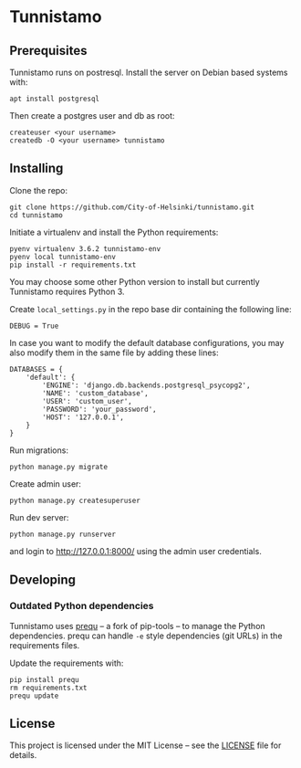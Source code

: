 # Tunnistamo

## Prerequisites

Tunnistamo runs on postresql. Install the server on Debian based systems with:
```
apt install postgresql
```

Then create a postgres user and db as root:
```
createuser <your username>
createdb -O <your username> tunnistamo
```


## Installing
Clone the repo:
```
git clone https://github.com/City-of-Helsinki/tunnistamo.git
cd tunnistamo
```

Initiate a virtualenv and install the Python requirements:
```
pyenv virtualenv 3.6.2 tunnistamo-env
pyenv local tunnistamo-env
pip install -r requirements.txt
```

You may choose some other Python version to install but currently Tunnistamo
requires Python 3.

Create `local_settings.py` in the repo base dir containing the following line:
```
DEBUG = True
```

In case you want to modify the default database configurations, you may also
modify them in the same file by adding these lines:
```
DATABASES = {
    'default': {
        'ENGINE': 'django.db.backends.postgresql_psycopg2',
        'NAME': 'custom_database',
        'USER': 'custom_user',
        'PASSWORD': 'your_password',
        'HOST': '127.0.0.1',
    }
}
```

Run migrations:
```
python manage.py migrate
```

Create admin user:
```
python manage.py createsuperuser
```

Run dev server:
```
python manage.py runserver
```
and login to http://127.0.0.1:8000/ using the admin user credentials.

## Developing

### Outdated Python dependencies
Tunnistamo uses [prequ](https://github.com/suutari/prequ) – a fork of pip-tools –
to manage the Python dependencies.
prequ can handle `-e` style dependencies (git URLs) in the requirements files.

Update the requirements with:
```
pip install prequ
rm requirements.txt
prequ update
```

## License
This project is licensed under the MIT License – see the [LICENSE](LICENSE) file for details.

